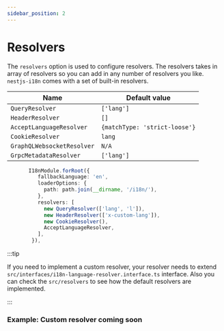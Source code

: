```yaml
---
sidebar_position: 2
---
```


# Resolvers


The `resolvers` option is used to configure resolvers. The resolvers takes in array of resolvers so you can add in any number of resolvers you like.
`nestjs-i18n` comes with a set of built-in resolvers.

| Name                       | Default value                |
| -------------------------- | ---------------------------- |
| `QueryResolver`            | `['lang']`                   |
| `HeaderResolver`           | `[]`                         |
| `AcceptLanguageResolver`   | `{matchType: 'strict-loose'}` |
| `CookieResolver`           | `lang`                       |
| `GraphQLWebsocketResolver` | `N/A`                        |
| `GrpcMetadataResolver`     | `['lang']`                   |

```typescript title="src/app.module.ts"
       I18nModule.forRoot({
          fallbackLanguage: 'en',
          loaderOptions: {
            path: path.join(__dirname, '/i18n/'),
          },
          resolvers: [
            new QueryResolver(['lang', 'l']),
            new HeaderResolver(['x-custom-lang']),
            new CookieResolver(),
            AcceptLanguageResolver,
          ],
        }),
```

:::tip

If you need to implement a custom resolver, your resolver needs to extend  `src/interfaces/i18n-language-resolver.interface.ts` interface. Also you can check the `src/resolvers` to see how the default resolvers are implemented.

:::

### Example: Custom resolver coming soon
